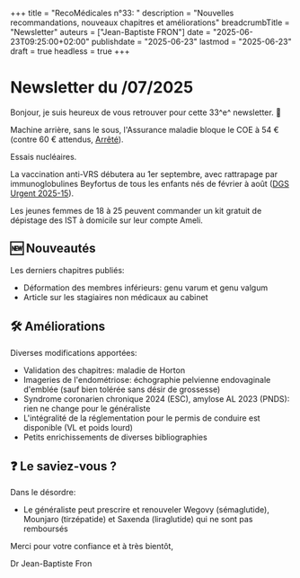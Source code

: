 +++
title = "RecoMédicales n°33: "
description = "Nouvelles recommandations, nouveaux chapitres et améliorations"
breadcrumbTitle = "Newsletter"
auteurs = ["Jean-Baptiste FRON"]
date = "2025-06-23T09:25:00+02:00"
publishdate = "2025-06-23"
lastmod = "2025-06-23"
draft = true
headless = true
+++

# Newsletter du /07/2025

Bonjour, je suis heureux de vous retrouver pour cette 33^e^ newsletter. 📰

Machine arrière, sans le sous, l'Assurance maladie bloque le COE à 54 € (contre 60 € attendus, [Arrêté](https://www.securite-sociale.fr/files/live/sites/SSFR/files/medias/COMITE_D-ALERTE/2025/Avis%20n%202%202025%20du%2018-06-2025.pdf)).

Essais nucléaires.

La vaccination anti-VRS débutera au 1er septembre, avec rattrapage par immunoglobulines Beyfortus de tous les enfants nés de février à août ([DGS Urgent 2025-15](https://sante.gouv.fr/professionnels/article/dgs-urgent)).

Les jeunes femmes de 18 à 25 peuvent commander un kit gratuit de dépistage des IST à domicile sur leur compte Ameli.

## 🆕 Nouveautés

Les derniers chapitres publiés:

- Déformation des membres inférieurs: genu varum et genu valgum
- Article sur les stagiaires non médicaux au cabinet

## 🛠️ Améliorations

Diverses modifications apportées:

- Validation des chapitres: maladie de Horton
- Imageries de l'endométriose: échographie pelvienne endovaginale d'emblée (sauf bien tolérée sans désir de grossesse)
- Syndrome coronarien chronique 2024 (ESC), amylose AL 2023 (PNDS): rien ne change pour le généraliste
- L'intégralité de la réglementation pour le permis de conduire est disponible (VL et poids lourd)
- Petits enrichissements de diverses bibliographies

## ❓ Le saviez-vous ?

Dans le désordre:

- Le généraliste peut prescrire et renouveler Wegovy (sémaglutide), Mounjaro (tirzépatide) et Saxenda (liraglutide) qui ne sont pas remboursés

Merci pour votre confiance et à très bientôt,

Dr Jean-Baptiste Fron
